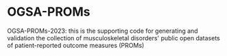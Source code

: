 # OGSA-PROMs
OGSA-PROMs-2023: this is the supporting code for generating and validation the collection of musculoskeletal disorders' public open datasets of patient-reported outcome measures (PROMs)
